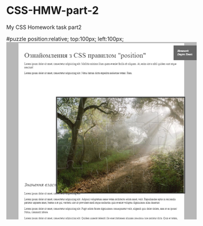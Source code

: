 # CSS-HMW-part-2
My CSS Homework task part2

#puzzle position:relative; top:100px; left:100px;
![picture 1](/img/1.png)
